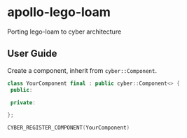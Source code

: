# apollo-lego-loam
Porting lego-loam to cyber architecture

## User Guide
Create a component, inherit from `cyber::Component`.
```c++
class YourComponent final : public cyber::Component<> {
 public:

 private:

};

CYBER_REGISTER_COMPONENT(YourComponent)
```
